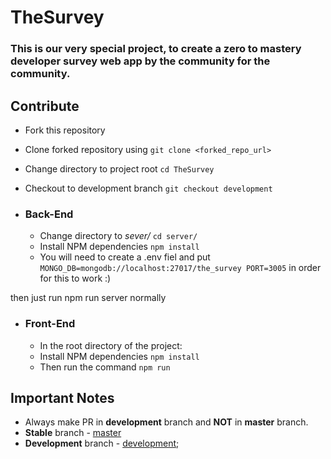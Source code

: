 # TheSurvey

### This is our very special project, to create a zero to mastery developer survey web app by the community for the community.

## Contribute
- Fork this repository
- Clone forked repository using `git clone <forked_repo_url>`
- Change directory to project root `cd TheSurvey`
- Checkout to development branch `git checkout development`

- ### Back-End
    - Change directory to _sever/_ `cd server/`
    - Install NPM dependencies `npm install`
    - You will need to create a .env fiel and put
        `MONGO_DB=mongodb://localhost:27017/the_survey
         PORT=3005`
       in order for this to work :)

then just run npm run server normally

- ### Front-End 
    - In the root directory of the project:
    - Install NPM dependencies `npm install`
    - Then run the command `npm run`

## Important Notes
- Always make PR in **development** branch and **NOT** in **master** branch.
- **Stable** branch - [master](https://github.com/zero-to-mastery/TheSurvey/tree/master)
- **Development** branch - [development](https://github.com/zero-to-mastery/TheSurvey/tree/development);
